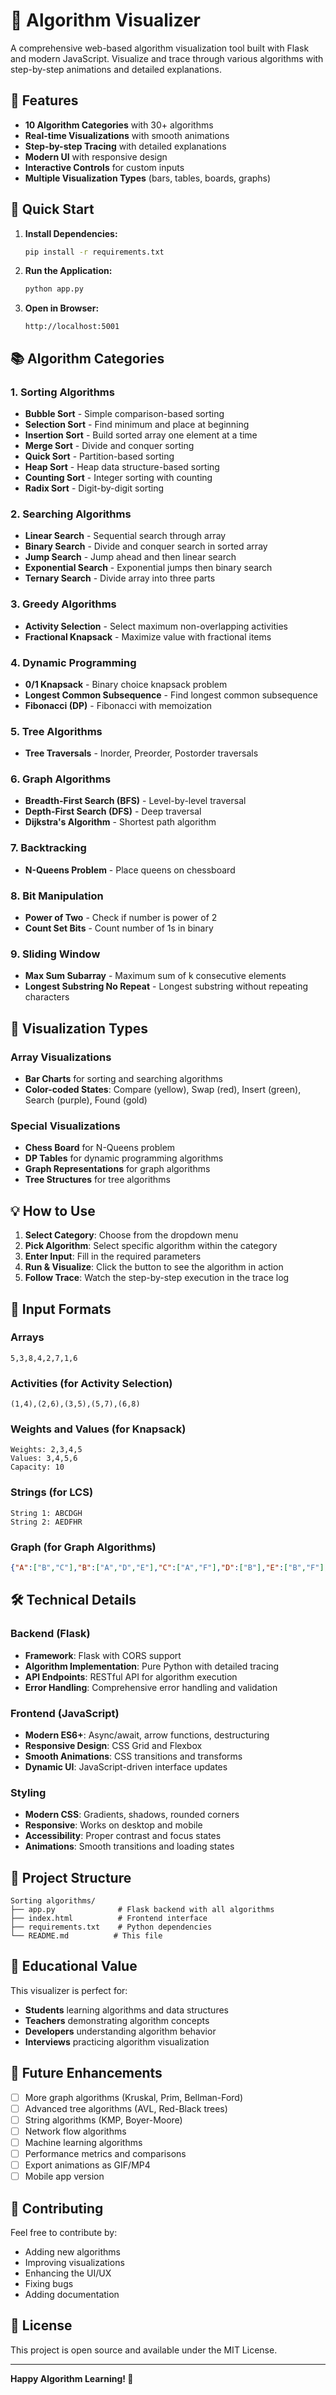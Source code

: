 # 🎯 Algorithm Visualizer

A comprehensive web-based algorithm visualization tool built with Flask and modern JavaScript. Visualize and trace through various algorithms with step-by-step animations and detailed explanations.

## 🌟 Features

- **10 Algorithm Categories** with 30+ algorithms
- **Real-time Visualizations** with smooth animations
- **Step-by-step Tracing** with detailed explanations
- **Modern UI** with responsive design
- **Interactive Controls** for custom inputs
- **Multiple Visualization Types** (bars, tables, boards, graphs)

## 🚀 Quick Start

1. **Install Dependencies:**
   ```bash
   pip install -r requirements.txt
   ```

2. **Run the Application:**
   ```bash
   python app.py
   ```

3. **Open in Browser:**
   ```
   http://localhost:5001
   ```

## 📚 Algorithm Categories

### 1. Sorting Algorithms
- **Bubble Sort** - Simple comparison-based sorting
- **Selection Sort** - Find minimum and place at beginning
- **Insertion Sort** - Build sorted array one element at a time
- **Merge Sort** - Divide and conquer sorting
- **Quick Sort** - Partition-based sorting
- **Heap Sort** - Heap data structure-based sorting
- **Counting Sort** - Integer sorting with counting
- **Radix Sort** - Digit-by-digit sorting

### 2. Searching Algorithms
- **Linear Search** - Sequential search through array
- **Binary Search** - Divide and conquer search in sorted array
- **Jump Search** - Jump ahead and then linear search
- **Exponential Search** - Exponential jumps then binary search
- **Ternary Search** - Divide array into three parts

### 3. Greedy Algorithms
- **Activity Selection** - Select maximum non-overlapping activities
- **Fractional Knapsack** - Maximize value with fractional items

### 4. Dynamic Programming
- **0/1 Knapsack** - Binary choice knapsack problem
- **Longest Common Subsequence** - Find longest common subsequence
- **Fibonacci (DP)** - Fibonacci with memoization

### 5. Tree Algorithms
- **Tree Traversals** - Inorder, Preorder, Postorder traversals

### 6. Graph Algorithms
- **Breadth-First Search (BFS)** - Level-by-level traversal
- **Depth-First Search (DFS)** - Deep traversal
- **Dijkstra's Algorithm** - Shortest path algorithm

### 7. Backtracking
- **N-Queens Problem** - Place queens on chessboard

### 8. Bit Manipulation
- **Power of Two** - Check if number is power of 2
- **Count Set Bits** - Count number of 1s in binary

### 9. Sliding Window
- **Max Sum Subarray** - Maximum sum of k consecutive elements
- **Longest Substring No Repeat** - Longest substring without repeating characters

## 🎨 Visualization Types

### Array Visualizations
- **Bar Charts** for sorting and searching algorithms
- **Color-coded States**: Compare (yellow), Swap (red), Insert (green), Search (purple), Found (gold)

### Special Visualizations
- **Chess Board** for N-Queens problem
- **DP Tables** for dynamic programming algorithms
- **Graph Representations** for graph algorithms
- **Tree Structures** for tree algorithms

## 💡 How to Use

1. **Select Category**: Choose from the dropdown menu
2. **Pick Algorithm**: Select specific algorithm within the category
3. **Enter Input**: Fill in the required parameters
4. **Run & Visualize**: Click the button to see the algorithm in action
5. **Follow Trace**: Watch the step-by-step execution in the trace log

## 🔧 Input Formats

### Arrays
```
5,3,8,4,2,7,1,6
```

### Activities (for Activity Selection)
```
(1,4),(2,6),(3,5),(5,7),(6,8)
```

### Weights and Values (for Knapsack)
```
Weights: 2,3,4,5
Values: 3,4,5,6
Capacity: 10
```

### Strings (for LCS)
```
String 1: ABCDGH
String 2: AEDFHR
```

### Graph (for Graph Algorithms)
```json
{"A":["B","C"],"B":["A","D","E"],"C":["A","F"],"D":["B"],"E":["B","F"],"F":["C","E"]}
```

## 🛠️ Technical Details

### Backend (Flask)
- **Framework**: Flask with CORS support
- **Algorithm Implementation**: Pure Python with detailed tracing
- **API Endpoints**: RESTful API for algorithm execution
- **Error Handling**: Comprehensive error handling and validation

### Frontend (JavaScript)
- **Modern ES6+**: Async/await, arrow functions, destructuring
- **Responsive Design**: CSS Grid and Flexbox
- **Smooth Animations**: CSS transitions and transforms
- **Dynamic UI**: JavaScript-driven interface updates

### Styling
- **Modern CSS**: Gradients, shadows, rounded corners
- **Responsive**: Works on desktop and mobile
- **Accessibility**: Proper contrast and focus states
- **Animations**: Smooth transitions and loading states

## 📁 Project Structure

```
Sorting algorithms/
├── app.py              # Flask backend with all algorithms
├── index.html          # Frontend interface
├── requirements.txt    # Python dependencies
└── README.md          # This file
```

## 🎯 Educational Value

This visualizer is perfect for:
- **Students** learning algorithms and data structures
- **Teachers** demonstrating algorithm concepts
- **Developers** understanding algorithm behavior
- **Interviews** practicing algorithm visualization

## 🔮 Future Enhancements

- [ ] More graph algorithms (Kruskal, Prim, Bellman-Ford)
- [ ] Advanced tree algorithms (AVL, Red-Black trees)
- [ ] String algorithms (KMP, Boyer-Moore)
- [ ] Network flow algorithms
- [ ] Machine learning algorithms
- [ ] Performance metrics and comparisons
- [ ] Export animations as GIF/MP4
- [ ] Mobile app version

## 🤝 Contributing

Feel free to contribute by:
- Adding new algorithms
- Improving visualizations
- Enhancing the UI/UX
- Fixing bugs
- Adding documentation

## 📄 License

This project is open source and available under the MIT License.

---

**Happy Algorithm Learning! 🚀** 